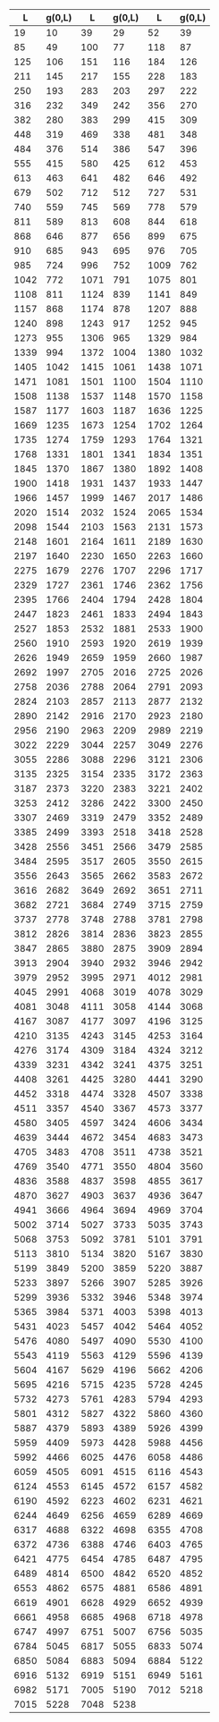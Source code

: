 | L | g(0,L) | L | g(0,L) | L | g(0,L) |
| - | - | - | - | - | - |
| 19 | 10 | 39 | 29 | 52 | 39 |
| 85 | 49 | 100 | 77 | 118 | 87 |
| 125 | 106 | 151 | 116 | 184 | 126 |
| 211 | 145 | 217 | 155 | 228 | 183 |
| 250 | 193 | 283 | 203 | 297 | 222 |
| 316 | 232 | 349 | 242 | 356 | 270 |
| 382 | 280 | 383 | 299 | 415 | 309 |
| 448 | 319 | 469 | 338 | 481 | 348 |
| 484 | 376 | 514 | 386 | 547 | 396 |
| 555 | 415 | 580 | 425 | 612 | 453 |
| 613 | 463 | 641 | 482 | 646 | 492 |
| 679 | 502 | 712 | 512 | 727 | 531 |
| 740 | 559 | 745 | 569 | 778 | 579 |
| 811 | 589 | 813 | 608 | 844 | 618 |
| 868 | 646 | 877 | 656 | 899 | 675 |
| 910 | 685 | 943 | 695 | 976 | 705 |
| 985 | 724 | 996 | 752 | 1009 | 762 |
| 1042 | 772 | 1071 | 791 | 1075 | 801 |
| 1108 | 811 | 1124 | 839 | 1141 | 849 |
| 1157 | 868 | 1174 | 878 | 1207 | 888 |
| 1240 | 898 | 1243 | 917 | 1252 | 945 |
| 1273 | 955 | 1306 | 965 | 1329 | 984 |
| 1339 | 994 | 1372 | 1004 | 1380 | 1032 |
| 1405 | 1042 | 1415 | 1061 | 1438 | 1071 |
| 1471 | 1081 | 1501 | 1100 | 1504 | 1110 |
| 1508 | 1138 | 1537 | 1148 | 1570 | 1158 |
| 1587 | 1177 | 1603 | 1187 | 1636 | 1225 |
| 1669 | 1235 | 1673 | 1254 | 1702 | 1264 |
| 1735 | 1274 | 1759 | 1293 | 1764 | 1321 |
| 1768 | 1331 | 1801 | 1341 | 1834 | 1351 |
| 1845 | 1370 | 1867 | 1380 | 1892 | 1408 |
| 1900 | 1418 | 1931 | 1437 | 1933 | 1447 |
| 1966 | 1457 | 1999 | 1467 | 2017 | 1486 |
| 2020 | 1514 | 2032 | 1524 | 2065 | 1534 |
| 2098 | 1544 | 2103 | 1563 | 2131 | 1573 |
| 2148 | 1601 | 2164 | 1611 | 2189 | 1630 |
| 2197 | 1640 | 2230 | 1650 | 2263 | 1660 |
| 2275 | 1679 | 2276 | 1707 | 2296 | 1717 |
| 2329 | 1727 | 2361 | 1746 | 2362 | 1756 |
| 2395 | 1766 | 2404 | 1794 | 2428 | 1804 |
| 2447 | 1823 | 2461 | 1833 | 2494 | 1843 |
| 2527 | 1853 | 2532 | 1881 | 2533 | 1900 |
| 2560 | 1910 | 2593 | 1920 | 2619 | 1939 |
| 2626 | 1949 | 2659 | 1959 | 2660 | 1987 |
| 2692 | 1997 | 2705 | 2016 | 2725 | 2026 |
| 2758 | 2036 | 2788 | 2064 | 2791 | 2093 |
| 2824 | 2103 | 2857 | 2113 | 2877 | 2132 |
| 2890 | 2142 | 2916 | 2170 | 2923 | 2180 |
| 2956 | 2190 | 2963 | 2209 | 2989 | 2219 |
| 3022 | 2229 | 3044 | 2257 | 3049 | 2276 |
| 3055 | 2286 | 3088 | 2296 | 3121 | 2306 |
| 3135 | 2325 | 3154 | 2335 | 3172 | 2363 |
| 3187 | 2373 | 3220 | 2383 | 3221 | 2402 |
| 3253 | 2412 | 3286 | 2422 | 3300 | 2450 |
| 3307 | 2469 | 3319 | 2479 | 3352 | 2489 |
| 3385 | 2499 | 3393 | 2518 | 3418 | 2528 |
| 3428 | 2556 | 3451 | 2566 | 3479 | 2585 |
| 3484 | 2595 | 3517 | 2605 | 3550 | 2615 |
| 3556 | 2643 | 3565 | 2662 | 3583 | 2672 |
| 3616 | 2682 | 3649 | 2692 | 3651 | 2711 |
| 3682 | 2721 | 3684 | 2749 | 3715 | 2759 |
| 3737 | 2778 | 3748 | 2788 | 3781 | 2798 |
| 3812 | 2826 | 3814 | 2836 | 3823 | 2855 |
| 3847 | 2865 | 3880 | 2875 | 3909 | 2894 |
| 3913 | 2904 | 3940 | 2932 | 3946 | 2942 |
| 3979 | 2952 | 3995 | 2971 | 4012 | 2981 |
| 4045 | 2991 | 4068 | 3019 | 4078 | 3029 |
| 4081 | 3048 | 4111 | 3058 | 4144 | 3068 |
| 4167 | 3087 | 4177 | 3097 | 4196 | 3125 |
| 4210 | 3135 | 4243 | 3145 | 4253 | 3164 |
| 4276 | 3174 | 4309 | 3184 | 4324 | 3212 |
| 4339 | 3231 | 4342 | 3241 | 4375 | 3251 |
| 4408 | 3261 | 4425 | 3280 | 4441 | 3290 |
| 4452 | 3318 | 4474 | 3328 | 4507 | 3338 |
| 4511 | 3357 | 4540 | 3367 | 4573 | 3377 |
| 4580 | 3405 | 4597 | 3424 | 4606 | 3434 |
| 4639 | 3444 | 4672 | 3454 | 4683 | 3473 |
| 4705 | 3483 | 4708 | 3511 | 4738 | 3521 |
| 4769 | 3540 | 4771 | 3550 | 4804 | 3560 |
| 4836 | 3588 | 4837 | 3598 | 4855 | 3617 |
| 4870 | 3627 | 4903 | 3637 | 4936 | 3647 |
| 4941 | 3666 | 4964 | 3694 | 4969 | 3704 |
| 5002 | 3714 | 5027 | 3733 | 5035 | 3743 |
| 5068 | 3753 | 5092 | 3781 | 5101 | 3791 |
| 5113 | 3810 | 5134 | 3820 | 5167 | 3830 |
| 5199 | 3849 | 5200 | 3859 | 5220 | 3887 |
| 5233 | 3897 | 5266 | 3907 | 5285 | 3926 |
| 5299 | 3936 | 5332 | 3946 | 5348 | 3974 |
| 5365 | 3984 | 5371 | 4003 | 5398 | 4013 |
| 5431 | 4023 | 5457 | 4042 | 5464 | 4052 |
| 5476 | 4080 | 5497 | 4090 | 5530 | 4100 |
| 5543 | 4119 | 5563 | 4129 | 5596 | 4139 |
| 5604 | 4167 | 5629 | 4196 | 5662 | 4206 |
| 5695 | 4216 | 5715 | 4235 | 5728 | 4245 |
| 5732 | 4273 | 5761 | 4283 | 5794 | 4293 |
| 5801 | 4312 | 5827 | 4322 | 5860 | 4360 |
| 5887 | 4379 | 5893 | 4389 | 5926 | 4399 |
| 5959 | 4409 | 5973 | 4428 | 5988 | 4456 |
| 5992 | 4466 | 6025 | 4476 | 6058 | 4486 |
| 6059 | 4505 | 6091 | 4515 | 6116 | 4543 |
| 6124 | 4553 | 6145 | 4572 | 6157 | 4582 |
| 6190 | 4592 | 6223 | 4602 | 6231 | 4621 |
| 6244 | 4649 | 6256 | 4659 | 6289 | 4669 |
| 6317 | 4688 | 6322 | 4698 | 6355 | 4708 |
| 6372 | 4736 | 6388 | 4746 | 6403 | 4765 |
| 6421 | 4775 | 6454 | 4785 | 6487 | 4795 |
| 6489 | 4814 | 6500 | 4842 | 6520 | 4852 |
| 6553 | 4862 | 6575 | 4881 | 6586 | 4891 |
| 6619 | 4901 | 6628 | 4929 | 6652 | 4939 |
| 6661 | 4958 | 6685 | 4968 | 6718 | 4978 |
| 6747 | 4997 | 6751 | 5007 | 6756 | 5035 |
| 6784 | 5045 | 6817 | 5055 | 6833 | 5074 |
| 6850 | 5084 | 6883 | 5094 | 6884 | 5122 |
| 6916 | 5132 | 6919 | 5151 | 6949 | 5161 |
| 6982 | 5171 | 7005 | 5190 | 7012 | 5218 |
| 7015 | 5228 | 7048 | 5238 |
